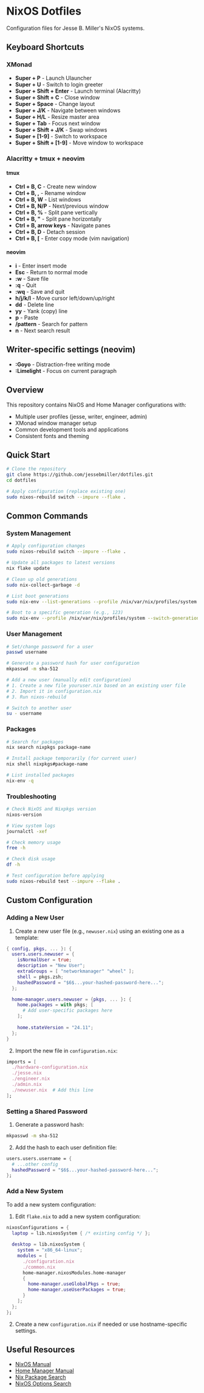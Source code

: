 # NixOS Dotfiles

Configuration files for Jesse B. Miller's NixOS systems.

## Keyboard Shortcuts

### XMonad

- **Super + P** - Launch Ulauncher
- **Super + U** - Switch to login greeter
- **Super + Shift + Enter** - Launch terminal (Alacritty)
- **Super + Shift + C** - Close window
- **Super + Space** - Change layout
- **Super + J/K** - Navigate between windows
- **Super + H/L** - Resize master area
- **Super + Tab** - Focus next window
- **Super + Shift + J/K** - Swap windows
- **Super + [1-9]** - Switch to workspace
- **Super + Shift + [1-9]** - Move window to workspace

### Alacritty + tmux + neovim

#### tmux

- **Ctrl + B, C** - Create new window
- **Ctrl + B, ,** - Rename window
- **Ctrl + B, W** - List windows
- **Ctrl + B, N/P** - Next/previous window
- **Ctrl + B, %** - Split pane vertically
- **Ctrl + B, "** - Split pane horizontally
- **Ctrl + B, arrow keys** - Navigate panes
- **Ctrl + B, D** - Detach session
- **Ctrl + B, [** - Enter copy mode (vim navigation)

#### neovim

- **i** - Enter insert mode
- **Esc** - Return to normal mode
- **:w** - Save file
- **:q** - Quit
- **:wq** - Save and quit
- **h/j/k/l** - Move cursor left/down/up/right
- **dd** - Delete line
- **yy** - Yank (copy) line
- **p** - Paste
- **/pattern** - Search for pattern
- **n** - Next search result

## Writer-specific settings (neovim)

- **:Goyo** - Distraction-free writing mode
- **:Limelight** - Focus on current paragraph

## Overview

This repository contains NixOS and Home Manager configurations with:

- Multiple user profiles (jesse, writer, engineer, admin)
- XMonad window manager setup
- Common development tools and applications
- Consistent fonts and theming

## Quick Start

```bash
# Clone the repository
git clone https://github.com/jessebmiller/dotfiles.git
cd dotfiles

# Apply configuration (replace existing one)
sudo nixos-rebuild switch --impure --flake .
```

## Common Commands

### System Management

```bash
# Apply configuration changes
sudo nixos-rebuild switch --impure --flake .

# Update all packages to latest versions
nix flake update

# Clean up old generations
sudo nix-collect-garbage -d

# List boot generations
sudo nix-env --list-generations --profile /nix/var/nix/profiles/system

# Boot to a specific generation (e.g., 123)
sudo nix-env --profile /nix/var/nix/profiles/system --switch-generation 123
```

### User Management

```bash
# Set/change password for a user
passwd username

# Generate a password hash for user configuration
mkpasswd -m sha-512

# Add a new user (manually edit configuration)
# 1. Create a new file youruser.nix based on an existing user file
# 2. Import it in configuration.nix
# 3. Run nixos-rebuild

# Switch to another user
su - username
```

### Packages

```bash
# Search for packages
nix search nixpkgs package-name

# Install package temporarily (for current user)
nix shell nixpkgs#package-name

# List installed packages
nix-env -q
```

### Troubleshooting

```bash
# Check NixOS and Nixpkgs version
nixos-version

# View system logs
journalctl -xef

# Check memory usage
free -h

# Check disk usage
df -h

# Test configuration before applying
sudo nixos-rebuild test --impure --flake .
```

## Custom Configuration

### Adding a New User

1. Create a new user file (e.g., `newuser.nix`) using an existing one as a template:

```nix
{ config, pkgs, ... }: {
  users.users.newuser = {
    isNormalUser = true;
    description = "New User";
    extraGroups = [ "networkmanager" "wheel" ];
    shell = pkgs.zsh;
    hashedPassword = "$6$...your-hashed-password-here...";
  };

  home-manager.users.newuser = {pkgs, ... }: {
    home.packages = with pkgs; [
      # Add user-specific packages here
    ];
    
    home.stateVersion = "24.11";
  };
}
```

2. Import the new file in `configuration.nix`:

```nix
imports = [
  ./hardware-configuration.nix
  ./jesse.nix
  ./engineer.nix
  ./admin.nix
  ./newuser.nix  # Add this line
];
```

### Setting a Shared Password

1. Generate a password hash:

```bash
mkpasswd -m sha-512
```

2. Add the hash to each user definition file:

```nix
users.users.username = {
  # ...other config
  hashedPassword = "$6$...your-hashed-password-here...";
};
```

### Add a New System

To add a new system configuration:

1. Edit `flake.nix` to add a new system configuration:

```nix
nixosConfigurations = {
  laptop = lib.nixosSystem { /* existing config */ };
  
  desktop = lib.nixosSystem {
    system = "x86_64-linux";
    modules = [
      ./configuration.nix
      ./common.nix
      home-manager.nixosModules.home-manager
      {
        home-manager.useGlobalPkgs = true;
        home-manager.useUserPackages = true;
      }
    ];
  };
};
```

2. Create a new `configuration.nix` if needed or use hostname-specific settings.

## Useful Resources

- [NixOS Manual](https://nixos.org/manual/nixos/stable/)
- [Home Manager Manual](https://nix-community.github.io/home-manager/)
- [Nix Package Search](https://search.nixos.org/packages)
- [NixOS Options Search](https://search.nixos.org/options)

